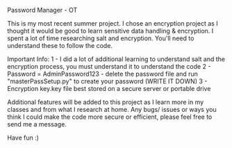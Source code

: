 Password Manager - OT

This is my most recent summer project. I chose an encryption project as I thought it would be good to learn sensitive data handling & encryption.
I spent a lot of time researching salt and encryption. You'll need to understand these to follow the code.

Important Info:
1 - I did a lot of additional learning to understand salt and the encryption process, you must understand it to understand the code
2 - Password = AdminPassword123 - delete the password file and run "masterPassSetup.py" to create your password (WRITE IT DOWN)
3 - Encryption key.key file best stored on a secure server or portable drive

Additional features will be added to this project as I learn more in my classes and from what I research at home.
Any bugs/ issues or ways you think I could make the code more secure or efficient, please feel free to send me a message.

Have fun :)
